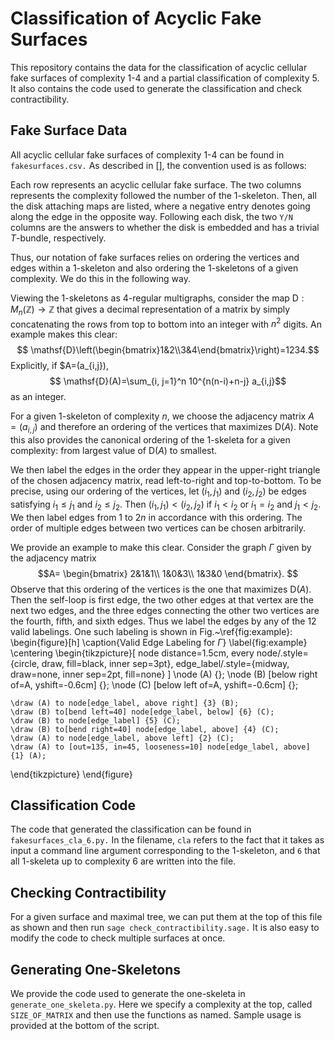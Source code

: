 # Classification of Acyclic Fake Surfaces
This repository contains the data for the classification of acyclic cellular fake surfaces of complexity 1-4 and a partial classification of complexity 5. It also contains the  code used to generate the classification and check contractibility. 

## Fake Surface Data

All acyclic cellular fake surfaces of complexity 1-4 can be found in ``fakesurfaces.csv.`` As described in [], the convention used is as follows: 

Each row represents an acyclic cellular fake surface. The two columns represents the complexity followed the number of the 1-skeleton. Then, all the disk attaching maps are listed, where a negative entry denotes going along the edge in the opposite way. Following each disk, the two `Y/N` columns are the answers to whether the disk is embedded and has a trivial $T$-bundle, respectively.  

Thus, our notation of fake surfaces relies on ordering the vertices and edges within a 1-skeleton and also ordering the 1-skeletons of a given complexity. We do this in the following way.

Viewing the 1-skeletons as 4-regular multigraphs, consider the map
$\mathsf{D}:M_{n}(\mathbb{Z})\to \mathbb{Z}$ that gives a decimal representation of a matrix by simply concatenating the rows from top to bottom into an integer with $n^2$ digits. An example makes this clear: 
$$ \mathsf{D}\left(\begin{bmatrix}1&2\\3&4\end{bmatrix}\right)=1234.$$
Explicitly, if $A=(a_{i,j}), $$ \mathsf{D}(A)=\sum_{i, j=1}^n 10^{n(n-i)+n-j} a_{i,j}$$ as an integer.

For a given 1-skeleton of complexity $n$, we choose the adjacency matrix $A=(a_{i,j})$ and therefore an ordering of the vertices that maximizes $\mathsf{D}(A)$. Note this also provides the canonical ordering of the 1-skeleta for a given complexity: from largest value of $\mathsf{D}(A)$ to smallest. 

We then label the edges in the order they appear in the upper-right triangle of the chosen adjacency matrix, read left-to-right and top-to-bottom. To be precise, using our ordering of the vertices, let $(i_1,j_1)$ and $(i_2,j_2)$ be edges satisfying $i_1\leq j_1$ and $i_2\leq j_2$. Then $(i_1,j_1)<(i_2,j_2)$ if $i_1<i_2$ or $i_1=i_2$ and $j_1<j_2$. We then label edges from 1 to $2n$ in accordance with this ordering. The order of multiple edges between two vertices can be chosen arbitrarily. 

We provide an example to make this clear. Consider the graph $\Gamma$ given by the adjacency matrix 
$$A=
\begin{bmatrix}
2&1&1\\
1&0&3\\
1&3&0
\end{bmatrix}.
$$
Observe that this ordering of the vertices is the one that maximizes $\mathsf{D}(A)$. Then the self-loop is first edge, the two other edges at that vertex are the next two edges, and the three edges connecting the other two vertices are the fourth, fifth, and sixth edges. Thus we label the edges by any of the 12 valid labelings. One such labeling is shown in Fig.~\ref{fig:example}:
\begin{figure}[h]
\caption{Valid Edge Labeling for $\Gamma$}
\label{fig:example}
\centering
\begin{tikzpicture}[
    node distance=1.5cm, 
    every node/.style={circle, draw, fill=black, inner sep=3pt},
    edge_label/.style={midway, draw=none, inner sep=2pt, fill=none} 
] 
    \node (A) {};
    \node (B) [below right of=A, yshift=-0.6cm] {};
    \node (C) [below left of=A, yshift=-0.6cm] {};

    \draw (A) to node[edge_label, above right] {3} (B);
    \draw (B) to[bend left=40] node[edge_label, below] {6} (C); 
    \draw (B) to node[edge_label] {5} (C); 
    \draw (B) to[bend right=40] node[edge_label, above] {4} (C);
    \draw (A) to node[edge_label, above left] {2} (C); 
    \draw (A) to [out=135, in=45, looseness=10] node[edge_label, above] {1} (A); 
\end{tikzpicture}
\end{figure}


## Classification Code
The code that generated the classification can be found in ``fakesurfaces_cla_6.py.`` In the filename, `cla` refers to the fact that it takes as input a command line argument corresponding to the 1-skeleton, and `6` that all 1-skeleta up to complexity 6 are written into the file.

## Checking Contractibility
For a given surface and maximal tree, we can put them at the top of this file as shown and then run ``sage check_contractibility.sage.`` It is also easy to modify the code to check multiple surfaces at once.  

## Generating One-Skeletons
We provide the code used to generate the one-skeleta in ``generate_one_skeleta.py``. Here we specify a complexity at the top, called ``SIZE_OF_MATRIX`` and then use the functions as named. Sample usage is provided at the bottom of the script.   
